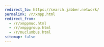 ```yaml
---
redirect_to: https://search.jabber.network/
permalink: /r/xmpp.html
redirect_from:
  - /r/xmppmuc.html
  - /r/xmppgroup.html
  - /r/muclumbus.html
sitemap: false
---
```

